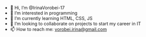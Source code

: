 - 👋 Hi, I’m @IrinaVorobei-17
- 👀 I’m interested in programming
- 🌱 I’m currently learning HTML, CSS, JS
- 💞️ I’m looking to collaborate on projects to start my career in IT
- 📫 How to reach me: vorobei.irina@gmail.com

<!---
IrinaVorobei-17/IrinaVorobei-17 is a ✨ special ✨ repository because its `README.md` (this file) appears on your GitHub profile.
You can click the Preview link to take a look at your changes.
--->
